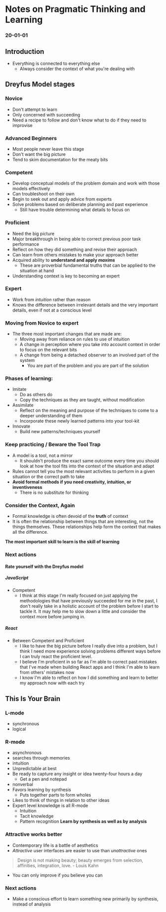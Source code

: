 # Notes on Pragmatic Thinking and Learning
### 20-01-01
## Introduction
- Everything is connected to everything else
  - Always consider the context of what you're dealing with
## Dreyfus Model stages
### Novice
- Don't attempt to learn
- Only concerned with succeeding
- Need a recipe to follow and don't know what to do if they need to improvise
### Advanced Beginners
- Most people never leave this stage
- Don't want the big picture
- Tend to skim documentation for the meaty bits
### Competent
- Develop conceptual models of the problem domain and work with those models effectively
- Can troubleshoot on their own
- Begin to seek out and apply advice from experts
- Solve problems based on deliberate planning and past experience
  - Still have trouble determining what details to focus on
### Proficient
- Need the big picture
- Major breakthrough in being able to correct previous poor task performance
- Reflect on how they did something and revise their approach
- Can learn from others mistakes to make your approach better
- Acquired ability to **understand and apply _maxims_**
  - These are proverbial fundamental truths that can be applied to the situation at hand
- Understanding context is key to becoming an expert
### Expert
- Work from _intuition_ rather than reason
- Knows the difference between irrelevant details and the very important details, even if not at a conscious level
### Moving from Novice to expert
- The three most important changes that are made are:
  - Moving away from reliance on rules to use of intuition
  - A change in perception where you take into account context in order to focus on the relevant bits
  - A change from being a detached observer to an involved part of the system
	- You are part of the problem and you are part of the solution
### Phases of learning:
- Imitate
  - Do as others do
  - Copy the techniques as they are taught, without modification
- Assimilate
  - Reflect on the meaning and purpose of the techniques to come to a deeper understanding of them
  - Incorporate these newly learned patterns into your tool-kit
- Innovate
  - Build new patterns/techniques yourself
### Keep practicing / Beware the Tool Trap
- A model is a tool, not a mirror
  - It shouldn't produce the exact same outcome every time you should look at how the tool fits into the context of the situation and adapt
- Rules cannot tell you the most relevant activities to perform in a given situation or the correct path to take
- **Avoid formal methods if you need creativity, intuition, or inventiveness**
  - There is no substitute for thinking
### Consider the Context, Again
- Formal knowledge is often devoid of the **truth** of context
- It is often the relationship between things that are interesting, not the things themselves. These relationships help form the context that makes all the difference.

**The most important skill to learn is the skill of learning**

### Next actions
#### Rate yourself with the Dreyfus model
##### JavaScript
- Competent
  - I think at this stage I'm really focused on just applying the methodologies that have previously succeeded for me in the past, I don't really take in a holistic account of the problem before I start to tackle it. It may help me to slow down a little and consider the context more before jumping in.
##### React
- Between Competent and Proficient
  - I like to have the big picture before I really dive into a problem, but I think I need more experience solving problems different ways before I can truly react the proficient level.
  - I believe I'm proficient in so far as I'm able to correct past mistakes that I've made when building React apps and I think I'm able to learn from others' mistakes now
  - I know I'm able to reflect on how I did something and learn to better my approach now with each try
## This Is Your Brain
### L-mode
  - synchronous
  - logical
### R-mode
  - asynchronous
  - searches through memories
  - intuition
  - Unpredictable at best
  - Be ready to capture any insight or idea twenty-four hours a day
	- Get a pen and notepad
  - nonverbal
  - Favors learning by synthesis
	- Puts together parts to form wholes
  - Likes to think of things in relation to other ideas
  - Expert level knowledge is all R-mode
	- Intuition
	- Tacit knowledge
	- Pattern recognition
**Learn by synthesis as well as by analysis**
### Attractive works better
- Contemporary life is a battle of aesthetics
- _Attractive_ user interfaces are easier to use than _unattractive_ ones
> Design is not making beauty; beauty emerges from selection, affinities, integration, love. - Louis Kahn
- You can only improve if you believe you can
### Next actions
- Make a conscious effort to learn something new primarily by synthesis, instead of analysis

